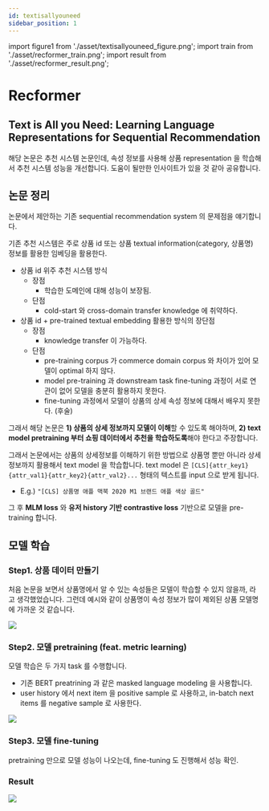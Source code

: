 ```yaml
---
id: textisallyouneed
sidebar_position: 1
---
```

import figure1 from './asset/textisallyouneed_figure.png';
import train from './asset/recformer_train.png';
import result from './asset/recformer_result.png';

# Recformer

## Text is All you Need: Learning Language Representations for Sequential Recommendation

해당 논문은 추천 시스템 논문인데, 속성 정보를 사용해 상품 representation 을 학습해서 추천 시스템 성능을 개선합니다. 도움이 될만한 인사이트가 있을 것 같아 공유합니다.

## 논문 정리

논문에서 제안하는 기존 sequential recommendation system 의 문제점을 얘기합니다. 

기존 추천 시스템은 주로 상품 id 또는 상품 textual information(category, 상품명) 정보를 활용한 임베딩을 활용한다.

- 상품 id 위주 추천 시스템 방식
  - 장점
    - 학습한 도메인에 대해 성능이 보장됨.
  - 단점
    - cold-start 와 cross-domain transfer knowledge 에 취약하다.
- 상품 id + pre-trained textual embedding 활용한 방식의 장단점
  - 장점 
    - knowledge transfer 이 가능하다.
  - 단점 
    - pre-training corpus 가 commerce domain corpus 와 차이가 있어 모델이 optimal 하지 않다.
    - model pre-training 과 downstream task fine-tuning 과정이 서로 연관이 없어 모델을 충분히 활용하지 못한다. 
    - fine-tuning 과정에서 모델이 상품의 상세 속성 정보에 대해서 배우지 못한다. (후술)

그래서 해당 논문은 **1) 상품의 상세 정보까지 모델이 이해**할 수 있도록 해야하며, **2) text model pretraining 부터 쇼핑 데이터에서 추천을 학습하도록**해야 한다고 주장합니다. 

그래서 논문에서는 상품의 상세정보를 이해하기 위한 방법으로 상품명 뿐만 아니라 상세 정보까지 활용해서 text model 을 학습합니다. text model 은 `[CLS]{attr_key1}{attr_val1}{attr_key2}{attr_val2}...` 형태의 텍스트를 input 으로 받게 됩니다.
- E.g.) `"[CLS] 상품명 애플 맥북 2020 M1 브랜드 애플 색상 골드"`

그 후 **MLM loss** 와 **유저 history 기반 contrastive loss** 기반으로 모델을 pre-training 합니다.

## 모델 학습

### Step1. 상품 데이터 만들기

처음 논문을 보면서 상품명에서 알 수 있는 속성들은 모델이 학습할 수 있지 않을까, 라고 생각했었습니다. 그런데 예시와 같이 상품명이 속성 정보가 많이 제외된 상품 모델명에 가까운 것 같습니다. 

<div style={{textAlign: 'center'}}>
 <img src={figure1} style={{width: 800}} />
</div>

### Step2. 모델 pretraining (feat. metric learning)

모델 학습은 두 가지 task 를 수행합니다.

- 기존 BERT preatrining 과 같은 masked language modeling 을 사용합니다.
- user history 에서 next item 을 positive sample 로 사용하고, in-batch next items 를 negative sample 로 사용한다.

<div style={{textAlign: 'center'}}>
 <img src={train} style={{width: 800}} />
</div>

### Step3. 모델 fine-tuning

pretraining 만으로 모델 성능이 나오는데, fine-tuning 도 진행해서 성능 확인.

### Result

<div style={{textAlign: 'center'}}>
 <img src={result} style={{width: 800}} />
</div>
